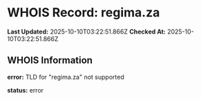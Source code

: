 # WHOIS Record: regima.za

**Last Updated:** 2025-10-10T03:22:51.866Z
**Checked At:** 2025-10-10T03:22:51.866Z

## WHOIS Information

**error:** TLD for "regima.za" not supported

**status:** error

